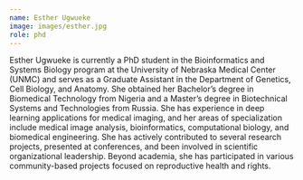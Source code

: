 ```yaml
---
name: Esther Ugwueke
image: images/esther.jpg
role: phd
---
```


Esther Ugwueke is currently a PhD student in the Bioinformatics and Systems Biology program at the University of Nebraska Medical Center (UNMC) and serves as a Graduate Assistant in the Department of Genetics, Cell Biology, and Anatomy. She obtained her Bachelor’s degree in Biomedical Technology from Nigeria and a Master’s degree in Biotechnical Systems and Technologies from Russia.
She has experience in deep learning applications for medical imaging, and her areas of specialization include medical image analysis, bioinformatics, computational biology, and biomedical engineering. She has actively contributed to several research projects, presented at conferences, and been involved in scientific organizational leadership. Beyond academia, she has participated in various community-based projects focused on reproductive health and rights.
